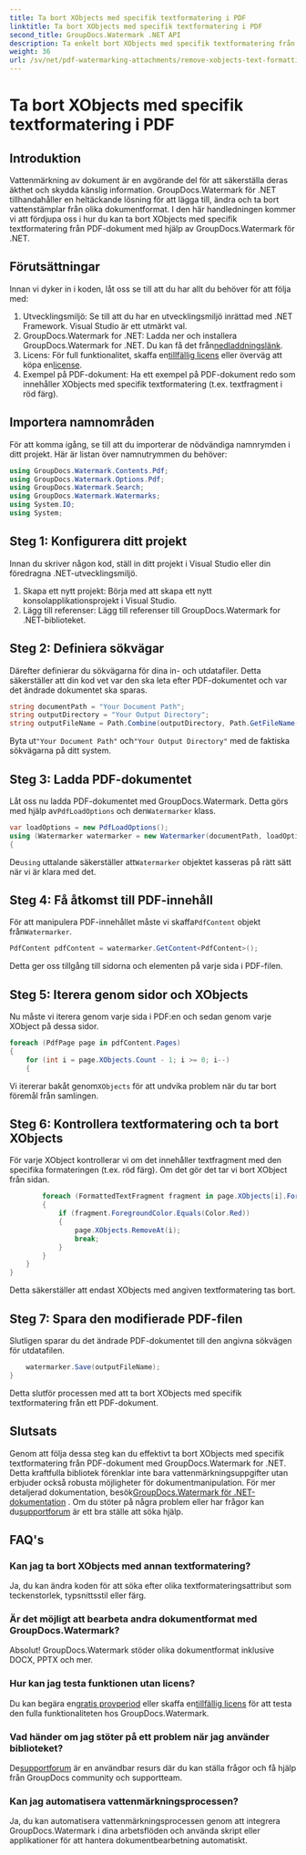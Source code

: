 ```yaml
---
title: Ta bort XObjects med specifik textformatering i PDF
linktitle: Ta bort XObjects med specifik textformatering i PDF
second_title: GroupDocs.Watermark .NET API
description: Ta enkelt bort XObjects med specifik textformatering från PDF-filer med GroupDocs.Watermark för .NET. Följ vår guide för sömlös dokumenthantering.
weight: 36
url: /sv/net/pdf-watermarking-attachments/remove-xobjects-text-formatting-pdf/
---
```


# Ta bort XObjects med specifik textformatering i PDF

## Introduktion
Vattenmärkning av dokument är en avgörande del för att säkerställa deras äkthet och skydda känslig information. GroupDocs.Watermark för .NET tillhandahåller en heltäckande lösning för att lägga till, ändra och ta bort vattenstämplar från olika dokumentformat. I den här handledningen kommer vi att fördjupa oss i hur du kan ta bort XObjects med specifik textformatering från PDF-dokument med hjälp av GroupDocs.Watermark för .NET.
## Förutsättningar
Innan vi dyker in i koden, låt oss se till att du har allt du behöver för att följa med:
1. Utvecklingsmiljö: Se till att du har en utvecklingsmiljö inrättad med .NET Framework. Visual Studio är ett utmärkt val.
2.  GroupDocs.Watermark for .NET: Ladda ner och installera GroupDocs.Watermark for .NET. Du kan få det från[nedladdningslänk](https://releases.groupdocs.com/Watermark/net/).
3.  Licens: För full funktionalitet, skaffa en[tillfällig licens](https://purchase.groupdocs.com/temporary-licens/) eller överväg att köpa en[license](https://purchase.groupdocs.com/buy).
4. Exempel på PDF-dokument: Ha ett exempel på PDF-dokument redo som innehåller XObjects med specifik textformatering (t.ex. textfragment i röd färg).

## Importera namnområden
För att komma igång, se till att du importerar de nödvändiga namnrymden i ditt projekt. Här är listan över namnutrymmen du behöver:
```csharp
using GroupDocs.Watermark.Contents.Pdf;
using GroupDocs.Watermark.Options.Pdf;
using GroupDocs.Watermark.Search;
using GroupDocs.Watermark.Watermarks;
using System.IO;
using System;
```
## Steg 1: Konfigurera ditt projekt
Innan du skriver någon kod, ställ in ditt projekt i Visual Studio eller din föredragna .NET-utvecklingsmiljö.
1. Skapa ett nytt projekt: Börja med att skapa ett nytt konsolapplikationsprojekt i Visual Studio.
2. Lägg till referenser: Lägg till referenser till GroupDocs.Watermark for .NET-biblioteket.
## Steg 2: Definiera sökvägar
Därefter definierar du sökvägarna för dina in- och utdatafiler. Detta säkerställer att din kod vet var den ska leta efter PDF-dokumentet och var det ändrade dokumentet ska sparas.
```csharp
string documentPath = "Your Document Path";
string outputDirectory = "Your Output Directory";
string outputFileName = Path.Combine(outputDirectory, Path.GetFileName(documentPath));
```
 Byta ut`"Your Document Path"` och`"Your Output Directory"` med de faktiska sökvägarna på ditt system.
## Steg 3: Ladda PDF-dokumentet
 Låt oss nu ladda PDF-dokumentet med GroupDocs.Watermark. Detta görs med hjälp av`PdfLoadOptions` och den`Watermarker` klass.
```csharp
var loadOptions = new PdfLoadOptions();
using (Watermarker watermarker = new Watermarker(documentPath, loadOptions))
{
```
 De`using` uttalande säkerställer att`Watermarker` objektet kasseras på rätt sätt när vi är klara med det.
## Steg 4: Få åtkomst till PDF-innehåll
 För att manipulera PDF-innehållet måste vi skaffa`PdfContent` objekt från`Watermarker`.
```csharp
PdfContent pdfContent = watermarker.GetContent<PdfContent>();
```
Detta ger oss tillgång till sidorna och elementen på varje sida i PDF-filen.
## Steg 5: Iterera genom sidor och XObjects
Nu måste vi iterera genom varje sida i PDF:en och sedan genom varje XObject på dessa sidor.
```csharp
foreach (PdfPage page in pdfContent.Pages)
{
    for (int i = page.XObjects.Count - 1; i >= 0; i--)
    {
```
 Vi itererar bakåt genom`XObjects` för att undvika problem när du tar bort föremål från samlingen.
## Steg 6: Kontrollera textformatering och ta bort XObjects
För varje XObject kontrollerar vi om det innehåller textfragment med den specifika formateringen (t.ex. röd färg). Om det gör det tar vi bort XObject från sidan.
```csharp
        foreach (FormattedTextFragment fragment in page.XObjects[i].FormattedTextFragments)
        {
            if (fragment.ForegroundColor.Equals(Color.Red))
            {
                page.XObjects.RemoveAt(i);
                break;
            }
        }
    }
}
```
Detta säkerställer att endast XObjects med angiven textformatering tas bort.
## Steg 7: Spara den modifierade PDF-filen
Slutligen sparar du det ändrade PDF-dokumentet till den angivna sökvägen för utdatafilen.
```csharp
    watermarker.Save(outputFileName);
}
```
Detta slutför processen med att ta bort XObjects med specifik textformatering från ett PDF-dokument.

## Slutsats
Genom att följa dessa steg kan du effektivt ta bort XObjects med specifik textformatering från PDF-dokument med GroupDocs.Watermark for .NET. Detta kraftfulla bibliotek förenklar inte bara vattenmärkningsuppgifter utan erbjuder också robusta möjligheter för dokumentmanipulation. För mer detaljerad dokumentation, besök[GroupDocs.Watermark för .NET-dokumentation](https://tutorials.groupdocs.com/Watermark/net/) . Om du stöter på några problem eller har frågor kan du[supportforum](https://forum.groupdocs.com/c/watermark/19) är ett bra ställe att söka hjälp.
## FAQ's
### Kan jag ta bort XObjects med annan textformatering?
Ja, du kan ändra koden för att söka efter olika textformateringsattribut som teckenstorlek, typsnittsstil eller färg.
### Är det möjligt att bearbeta andra dokumentformat med GroupDocs.Watermark?
Absolut! GroupDocs.Watermark stöder olika dokumentformat inklusive DOCX, PPTX och mer.
### Hur kan jag testa funktionen utan licens?
 Du kan begära en[gratis provperiod](https://releases.groupdocs.com/) eller skaffa en[tillfällig licens](https://purchase.groupdocs.com/temporary-license/) för att testa den fulla funktionaliteten hos GroupDocs.Watermark.
### Vad händer om jag stöter på ett problem när jag använder biblioteket?
 De[supportforum](https://forum.groupdocs.com/c/watermark/19) är en användbar resurs där du kan ställa frågor och få hjälp från GroupDocs community och supportteam.
### Kan jag automatisera vattenmärkningsprocessen?
Ja, du kan automatisera vattenmärkningsprocessen genom att integrera GroupDocs.Watermark i dina arbetsflöden och använda skript eller applikationer för att hantera dokumentbearbetning automatiskt.